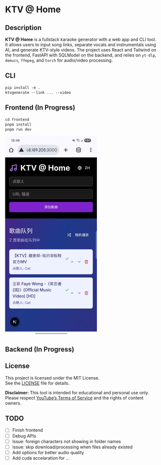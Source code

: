 # KTV @ Home

## Description

**KTV @ Home** is a fullstack karaoke generator with a web app and CLI tool. It allows users to input song links, separate vocals and instrumentals using AI, and generate KTV-style videos. The project uses React and Tailwind on the frontend, FastAPI with SQLModel on the backend, and relies on `yt-dlp`, `demucs`, `ffmpeg`, and `torch` for audio/video processing.

## CLI
```
pip install -e .
ktvgenerate --link ... --video
```

## Frontend (In Progress)
```
cd frontend
pnpm install
pnpm run dev
```
<img src="assets/demo_screenshot.jpg" alt="ktvgen frontend demo" width="300"/>

## Backend (In Progress)

## License

This project is licensed under the MIT License.  
See the [LICENSE](./LICENSE) file for details.

**Disclaimer:** This tool is intended for educational and personal use only.  
Please respect [YouTube’s Terms of Service](https://www.youtube.com/t/terms) and the rights of content owners.


## TODO
- [ ] Finish frontend
- [ ] Debug APIs
- [ ] Issue: foreign characters not showing in folder names
- [ ] Issue: skip download/processing when files already existed
- [ ] Add options for better audio quality
- [ ] Add cuda accelaration for 
...